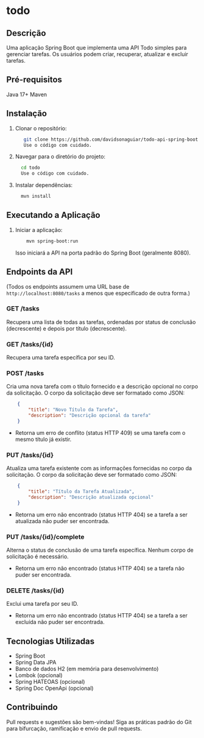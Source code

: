 # todo

## Descrição

Uma aplicação Spring Boot que implementa uma API Todo simples para gerenciar tarefas. Os usuários podem criar, recuperar, atualizar e excluir tarefas.

## Pré-requisitos

Java 17+
Maven

## Instalação

1. Clonar o repositório:

     ```bash
        git clone https://github.com/davidsonaguiar/todo-api-spring-boot.git
        Use o código com cuidado.
     ```

2. Navegar para o diretório do projeto:

    ```bash
      cd todo
      Use o código com cuidado.
   ```
3. Instalar dependências:

    ```bash
      mvn install
    ```             

## Executando a Aplicação

1. Iniciar a aplicação:

    ```bash
        mvn spring-boot:run
   ```

    Isso iniciará a API na porta padrão do Spring Boot (geralmente 8080).

## Endpoints da API

(Todos os endpoints assumem uma URL base de `http://localhost:8080/tasks` a menos que especificado de outra forma.)

### GET /tasks

Recupera uma lista de todas as tarefas, ordenadas por status de conclusão (decrescente) e depois por título (decrescente).

### GET /tasks/{id}

Recupera uma tarefa específica por seu ID.

### POST /tasks

Cria uma nova tarefa com o título fornecido e a descrição opcional no corpo da solicitação. O corpo da solicitação deve ser formatado como JSON:

```json
    {
        "title": "Novo Título da Tarefa",
        "description": "Descrição opcional da tarefa"
    }
```
* Retorna um erro de conflito (status HTTP 409) se uma tarefa com o mesmo título já existir.

### PUT /tasks/{id}

Atualiza uma tarefa existente com as informações fornecidas no corpo da solicitação. O corpo da solicitação deve ser formatado como JSON:

```json
    {
        "title": "Título da Tarefa Atualizada",
        "description": "Descrição atualizada opcional"
    }
```

* Retorna um erro não encontrado (status HTTP 404) se a tarefa a ser atualizada não puder ser encontrada.

### PUT /tasks/{id}/complete

Alterna o status de conclusão de uma tarefa específica. Nenhum corpo de solicitação é necessário.

* Retorna um erro não encontrado (status HTTP 404) se a tarefa não puder ser encontrada.

### DELETE /tasks/{id}

Exclui uma tarefa por seu ID.

* Retorna um erro não encontrado (status HTTP 404) se a tarefa a ser excluída não puder ser encontrada.

## Tecnologias Utilizadas

* Spring Boot
* Spring Data JPA
* Banco de dados H2 (em memória para desenvolvimento)
* Lombok (opcional)
* Spring HATEOAS (opcional)
* Spring Doc OpenApi (opcional)

## Contribuindo

Pull requests e sugestões são bem-vindas! Siga as práticas padrão do Git para bifurcação, ramificação e envio de pull requests.
